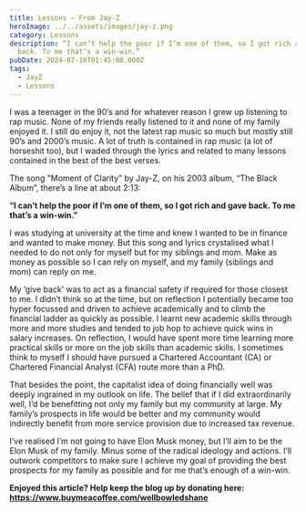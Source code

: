 ```yaml
---
title: Lessons – From Jay-Z
heroImage: ../../assets/images/jay-z.png
category: Lessons
description: “I can’t help the poor if I’m one of them, so I got rich and gave
  back. To me that’s a win-win.”
pubDate: 2024-07-16T01:45:00.000Z
tags:
  - JayZ
  - Lessons
---
```

I was a teenager in the 90’s and for whatever reason I grew up listening to rap music. None of my friends really listened to it and none of my family enjoyed it. I still do enjoy it, not the latest rap music so much but mostly still 90’s and 2000’s music. A lot of truth is contained in rap music (a lot of horseshit too), but I waded through the lyrics and related to many lessons contained in the best of the best verses.  

The song "Moment of Clarity" by Jay-Z, on his 2003 album, “The Black Album”, there’s a line at about 2:13:

**“I can’t help the poor if I’m one of them, so I got rich and gave back. To me that’s a win-win.”**

I was studying at university at the time and knew I wanted to be in finance and wanted to make money. But this song and lyrics crystalised what I needed to do not only for myself but for my siblings and mom. Make as money as possible so I can rely on myself, and my family (siblings and mom) can reply on me.

My ‘give back’ was to act as a financial safety if required for those closest to me. I didn’t think so at the time, but on reflection I potentially became too hyper focussed and driven to achieve academically and to climb the financial ladder as quickly as possible. I learnt new academic skills through more and more studies and tended to job hop to achieve quick wins in salary increases. On reflection, I would have spent more time learning more practical skills or more on the job skills than academic skills. I sometimes think to myself I should have pursued a Chartered Accountant (CA) or Chartered Financial Analyst (CFA) route more than a PhD.      

That besides the point, the capitalist idea of doing financially well was deeply ingrained in my outlook on life. The belief that if I did extraordinarily well, I’d be benefitting not only my family but my community at large. My family’s prospects in life would be better and my community would indirectly benefit from more service provision due to increased tax revenue. 

I’ve realised I’m not going to have Elon Musk money, but I’ll aim to be the Elon Musk of my family. Minus some of the radical ideology and actions. I’ll outwork competitors to make sure I achieve my goal of providing the best prospects for my family as possible and for me that’s enough of a win-win.



**Enjoyed this article? Help keep the blog up by donating here: https://www.buymeacoffee.com/wellbowledshane**
